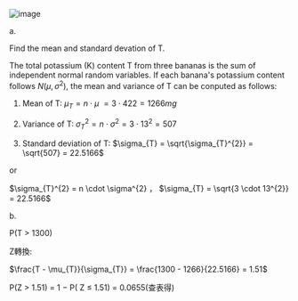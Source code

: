 ![image](https://github.com/user-attachments/assets/bbab8670-8af7-4e15-87ee-ab36e8182ace)

a.

Find the mean and standard devation of T.

The total potassium (K) content T from three bananas is the sum of independent normal random variables. If each banana's potassium content follows $N(\mu, \sigma^2)$, the mean and variance of T can be conputed as follows:

1. Mean of T:
$\mu_{T} = n \cdot \mu\ = 3 \cdot 422 = 1266mg$

2. Variance of T: 
$\sigma_{T}^{2} = n \cdot \sigma^{2} = 3 \cdot 13^{2} = 507$

3. Standard deviation of T:
$\sigma_{T} = \sqrt{\sigma_{T}^{2}} = \sqrt{507} = 22.5166$

or 

$\sigma_{T}^{2} = n \cdot \sigma^{2} ， $\sigma_{T} = \sqrt{3 \cdot 13^{2}} = 22.5166$

b.

P(T > 1300)

Z轉換: 

$\frac{T - \mu_{T}}{\sigma_{T}} = \frac{1300 - 1266}{22.5166} = 1.51$

P(Z > 1.51) = 1 − P( Z ≤ 1.51) = 0.0655(查表得)

